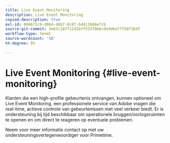 ```yaml
---
title: Live Event Monitoring
description: Live Event Monitoring
copied-description: true
exl-id: 004672c9-d064-46b7-8c8f-b4411b96e7cb
source-git-commit: 3e63c187f12d1bff53370bbcde4d6a77f58f3b4f
workflow-type: tm+mt
source-wordcount: '58'
ht-degree: 0%

---
```


# Live Event Monitoring {#live-event-monitoring}

Klanten die een high-profile gebeurtenis ontvangen, kunnen optioneel om Live Event Monitoring, een professionele service van Adobe vragen die real-time, actieve controle van gebeurtenissen met veel verkeer biedt. Er is ondersteuning bij tijd beschikbaar om operationele bruggen/oorlogsruimten te openen en om direct te reageren op eventuele problemen.

Neem voor meer informatie contact op met uw ondersteuningsvertegenwoordiger voor Primetime.
